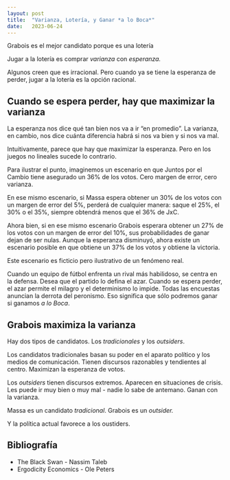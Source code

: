 ```yaml
---
layout: post
title:  "Varianza, Lotería, y Ganar *a lo Boca*"
date:   2023-06-24
---
```


<p class="intro"><span class="dropcap">Grabois es el mejor candidato porque es una lotería</span></p>

Jugar a la lotería es comprar *varianza* con *esperanza.*

Algunos creen que es irracional. Pero cuando ya se tiene la esperanza de perder, jugar a la lotería es la opción racional. 

## Cuando se espera perder, hay que maximizar la varianza

La esperanza nos dice qué tan bien nos va a ir “en promedio”. La varianza, en cambio, nos dice cuánta diferencia habrá si nos va bien y si nos va mal.

Intuitivamente, parece que hay que maximizar la esperanza. Pero en los juegos no lineales sucede lo contrario.

Para ilustrar el punto, imaginemos un escenario en que Juntos por el Cambio tiene asegurado un 36% de los votos. Cero margen de error, cero varianza.

En ese mismo escenario, si Massa espera obtener un 30% de los votos con un margen de error del 5%, perderá de cualquier manera: saque el 25%, el 30% o el 35%, siempre obtendrá menos que el 36% de JxC.

Ahora bien, si en ese mismo escenario Grabois esperara obtener un 27% de los votos con un margen de error del 10%, sus probabilidades de ganar dejan de ser nulas. Aunque la esperanza disminuyó, ahora existe un escenario posible en que obtiene un 37% de los votos y obtiene la victoria.

Este escenario es ficticio pero ilustrativo de un fenómeno real. 

Cuando un equipo de fútbol enfrenta un rival más habilidoso, se centra en la defensa. Desea que el partido lo defina el azar. Cuando se espera perder, el azar permite el milagro y el determinismo lo impide. Todas las encuestas anuncian la derrota del peronismo. Eso significa que sólo podremos ganar si ganamos *a lo Boca*.

## Grabois maximiza la varianza

Hay dos tipos de candidatos. Los *tradicionales* y los *outsiders*.

Los candidatos tradicionales basan su poder en el aparato político y los medios de comunicación. Tienen discursos razonables y tendientes al centro. Maximizan la esperanza de votos.

Los *outsiders* tienen discursos extremos. Aparecen en situaciones de crisis. Les puede ir muy bien o muy mal - nadie lo sabe de antemano. Ganan con la varianza.

Massa es un candidato *tradicional*. Grabois es un *outsider.* 

Y la política actual favorece a los oustiders.

## Bibliografía

- The Black Swan - Nassim Taleb
- Ergodicity Economics - Ole Peters